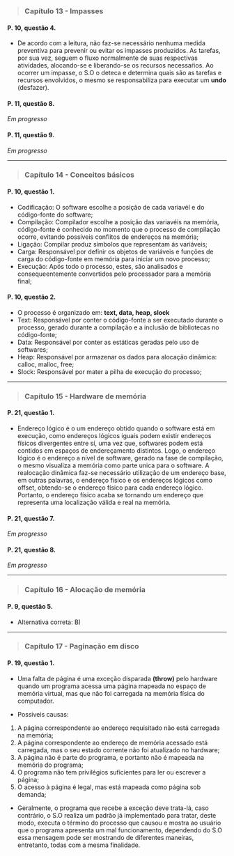 >### Capítulo 13 - Impasses

#### P. 10, questão 4.

* De acordo com a leitura, não faz-se necessário nenhuma medida preventiva para prevenir ou evitar os impasses produzidos. As tarefas, por sua vez, seguem o fluxo normalmente de suas respectivas atividades, alocando-se e liberando-se os recursos necessaŕios. Ao ocorrer um impasse, o S.O o deteca e determina quais são as tarefas e recursos envolvidos, o mesmo se responsabiliza para executar um **undo** (desfazer).  

#### P. 11, questão 8.

*Em progresso*

#### P. 11, questão 9.

*Em progresso*

---

>### Capítulo 14 - Conceitos básicos

#### P. 10, questão 1.

* Codificação: O software escolhe a posição de cada variavél e do código-fonte do software;  
* Compilação: Compilador escolhe a posição das variavéis na memória, código-fonte é conhecido no momento que o processo de compilação ocorre, evitando possíveis conflitos de endereços na memória;  
* Ligação: Compilar produz símbolos que representam ás variáveis;  
* Carga: Responsável por definir os objetos de variáveis e funções de carga do código-fonte em memória para iniciar um novo processo;  
* Execução: Após todo o processo, estes, são analisados e consequeentemente convertidos pelo processador para a memória final;  

#### P. 10, questão 2.

* O processo é organizado em: **text, data, heap, slock**  
* Text: Responsável por conter o código-fonte a ser executado durante o processo, gerado durante a compilação e a inclusão de bibliotecas no código-fonte;  
* Data: Responsável por conter as estáticas geradas pelo uso de softwares;  
* Heap: Responsável por armazenar os dados para alocação dinâmica: calloc, malloc, free;  
* Slock: Responsável por mater a pilha de execução do processo;    

---

>### Capítulo 15 - Hardware de memória

#### P. 21, questão 1.

* Endereço lógico é o um endereço obtido quando o software está em execução, como endereços lógicos iguais podem existir endereços físicos divergentes entre sí, uma vez que, softwares podem está contidos em espaços de endereçamento distintos. Logo, o endereço lógico é o endereço a nível de software, gerado na fase de compilação, o mesmo visualiza a memória como parte unica para o software. A realocação dinâmica faz-se necessário utilização de um endereço base, em outras palavras, o endereço fisico e os endereços lógicos como offset, obtendo-se o endereço físico para cada endereço lógico. Portanto, o endereço físico acaba se tornando um endereço que representa uma localização válida e real na memória.

#### P. 21, questão 7.

*Em progresso*

#### P. 21, questão 8.

*Em progresso*

---

>### Capítulo 16 - Alocação de memória  

#### P. 9, questão 5.

* Alternativa correta: B)

---

>### Capítulo 17 - Paginação em disco 

#### P. 19, questão 1.

*  Uma falta de página é uma exceção disparada **(throw)** pelo hardware quando um programa acessa uma página mapeada no espaço de memória virtual, mas que não foi carregada na memória física do computador.  

* Possiveis causas:

1. A página correspondente ao endereço requisitado não está carregada na memória;
1. A página correspondente ao endereço de memória acessado está carregada, mas o seu estado corrente não foi atualizado no hardware;
1. A página não é parte do programa, e portanto não é mapeada na memória do programa;
1. O programa não tem privilégios suficientes para ler ou escrever a página;
1. O acesso à página é legal, mas está mapeada como página sob demanda;

* Geralmente, o programa que recebe a exceção deve trata-lá, caso contrário, o S.O realiza um padrão já implementado para tratar, deste modo, executa o término do processo que causou e mostra ao usuário que o programa apresenta um mal funcionamento, dependendo do S.O essa mensagem pode ser mostrando de diferentes maneiras, entretanto, todas com a mesma finalidade.
